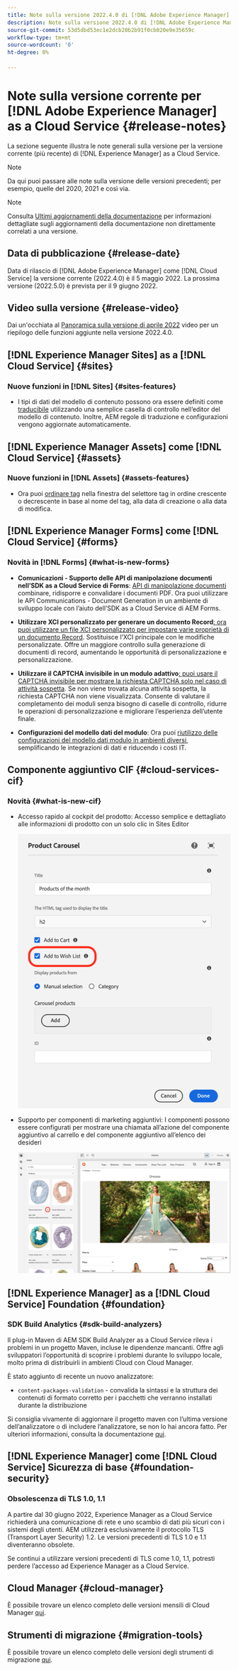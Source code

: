 ```yaml
---
title: Note sulla versione 2022.4.0 di [!DNL Adobe Experience Manager] as a Cloud Service.
description: Note sulla versione 2022.4.0 di [!DNL Adobe Experience Manager] as a Cloud Service.
source-git-commit: 53d5dbd53ec1e2dcb20b2b91f0cb020e9e35659c
workflow-type: tm+mt
source-wordcount: '0'
ht-degree: 0%

---
```



# Note sulla versione corrente per [!DNL Adobe Experience Manager] as a Cloud Service {#release-notes}

La sezione seguente illustra le note generali sulla versione per la versione corrente (più recente) di [!DNL Experience Manager] as a Cloud Service.

>[!NOTE]
>
>Da qui puoi passare alle note sulla versione delle versioni precedenti; per esempio, quelle del 2020, 2021 e così via.

>[!NOTE]
>
>Consulta [Ultimi aggiornamenti della documentazione](https://experienceleague.adobe.com/docs/experience-manager-release-information/aem-release-updates/doc-updates/documentation-updates.html?lang=it) per informazioni dettagliate sugli aggiornamenti della documentazione non direttamente correlati a una versione.

## Data di pubblicazione {#release-date}

Data di rilascio di [!DNL Adobe Experience Manager] come [!DNL Cloud Service] la versione corrente (2022.4.0) è il 5 maggio 2022.
La prossima versione (2022.5.0) è prevista per il 9 giugno 2022.

## Video sulla versione {#release-video}

Dai un&#39;occhiata al [Panoramica sulla versione di aprile 2022](https://video.tv.adobe.com/v/342612?quality=12) video per un riepilogo delle funzioni aggiunte nella versione 2022.4.0.

## [!DNL Experience Manager Sites] as a [!DNL Cloud Service] {#sites}

### Nuove funzioni in [!DNL Sites] {#sites-features}

* I tipi di dati del modello di contenuto possono ora essere definiti come [traducibile](/help/assets/content-fragments/content-fragments-models.md#properties) utilizzando una semplice casella di controllo nell’editor del modello di contenuto. Inoltre, AEM regole di traduzione e configurazioni vengono aggiornate automaticamente.

## [!DNL Experience Manager Assets] come [!DNL Cloud Service] {#assets}

### Nuove funzioni in [!DNL Assets] {#assets-features}

* Ora puoi [ordinare tag](/help/assets/organize-assets.md#use-tags-to-organize-assets) nella finestra del selettore tag in ordine crescente o decrescente in base al nome del tag, alla data di creazione o alla data di modifica.


## [!DNL Experience Manager Forms] come [!DNL Cloud Service] {#forms}

### Novità in [!DNL Forms] {#what-is-new-forms}

* **Comunicazioni - Supporto delle API di manipolazione documenti nell’SDK as a Cloud Service di Forms**: [API di manipolazione documenti](/help/forms/aem-forms-cloud-service-communications.md) combinare, ridisporre e convalidare i documenti PDF. Ora puoi utilizzare le API Communications - Document Generation in un ambiente di sviluppo locale con l’aiuto dell’SDK as a Cloud Service di AEM Forms.

* **Utilizzare XCI personalizzato per generare un documento Record**[: ora puoi utilizzare un file XCI personalizzato per impostare varie proprietà di un documento Record](/help/forms/generate-document-of-record-for-non-xfa-based-adaptive-forms.md#use-a-custom-xci-file). Sostituisce l’XCI principale con le modifiche personalizzate. Offre un maggiore controllo sulla generazione di documenti di record, aumentando le opportunità di personalizzazione e personalizzazione.

* **Utilizzare il CAPTCHA invisibile in un modulo adattivo**[: puoi usare il CAPTCHA invisibile per mostrare la richiesta CAPTCHA solo nel caso di attività sospetta](/help/forms/captcha-adaptive-forms.md). Se non viene trovata alcuna attività sospetta, la richiesta CAPTCHA non viene visualizzata. Consente di valutare il completamento dei moduli senza bisogno di caselle di controllo, ridurre le operazioni di personalizzazione e migliorare l’esperienza dell’utente finale.

* **Configurazioni del modello dati del modulo**: Ora puoi [riutilizzo delle configurazioni del modello dati modulo in ambienti diversi](/help/forms/create-form-data-models.md#runmode-specific-context-aware-config), semplificando le integrazioni di dati e riducendo i costi IT.

## Componente aggiuntivo CIF {#cloud-services-cif}

### Novità {#what-is-new-cif}

* Accesso rapido al cockpit del prodotto: Accesso semplice e dettagliato alle informazioni di prodotto con un solo clic in Sites Editor

   ![Abilita elenco dei desideri](/help/assets/CIF/enable-wishlist.png)

* Supporto per componenti di marketing aggiuntivi: I componenti possono essere configurati per mostrare una chiamata all’azione del componente aggiuntivo al carrello e del componente aggiuntivo all’elenco dei desideri

   ![Collegamento all’editor di siti per il cockpit di prodotto](/help/assets/CIF/sites-editor-shortcut-to-cockpit.png)

## [!DNL Experience Manager] as a [!DNL Cloud Service] Foundation {#foundation}

### SDK Build Analytics {#sdk-build-analyzers}

Il plug-in Maven di AEM SDK Build Analyzer as a Cloud Service rileva i problemi in un progetto Maven, incluse le dipendenze mancanti. Offre agli sviluppatori l’opportunità di scoprire i problemi durante lo sviluppo locale, molto prima di distribuirli in ambienti Cloud con Cloud Manager.

È stato aggiunto di recente un nuovo analizzatore:

* `content-packages-validation` - convalida la sintassi e la struttura dei contenuti di formato corretto per i pacchetti che verranno installati durante la distribuzione

Si consiglia vivamente di aggiornare il progetto maven con l’ultima versione dell’analizzatore o di includere l’analizzatore, se non lo hai ancora fatto. Per ulteriori informazioni, consulta la documentazione [qui](https://experienceleague.adobe.com/docs/experience-manager-core-components/using/developing/archetype/build-analyzer-maven-plugin.html).

## [!DNL Experience Manager] come [!DNL Cloud Service] Sicurezza di base {#foundation-security}

### Obsolescenza di TLS 1.0, 1.1

A partire dal 30 giugno 2022, Experience Manager as a Cloud Service richiederà una comunicazione di rete e uno scambio di dati più sicuri con i sistemi degli utenti. AEM utilizzerà esclusivamente il protocollo TLS (Transport Layer Security) 1.2. Le versioni precedenti di TLS 1.0 e 1.1 diventeranno obsolete.

Se continui a utilizzare versioni precedenti di TLS come 1.0, 1.1, potresti perdere l’accesso ad Experience Manager as a Cloud Service.

## Cloud Manager {#cloud-manager}

È possibile trovare un elenco completo delle versioni mensili di Cloud Manager [qui](/help/implementing/cloud-manager/release-notes-cloud-manager/release-notes-cm-current.md).

## Strumenti di migrazione {#migration-tools}

È possibile trovare un elenco completo delle versioni degli strumenti di migrazione [qui](/help/journey-migration/release-notes/release-notes-migration-tools-current.md).
